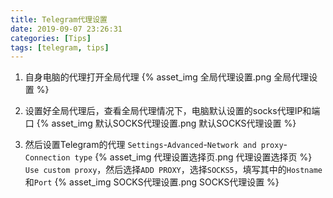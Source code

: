 ```yaml
---
title: Telegram代理设置
date: 2019-09-07 23:26:31
categories: [Tips]
tags: [telegram, tips]
---
```


1. 自身电脑的代理打开全局代理
{% asset_img 全局代理设置.png 全局代理设置 %}

  <!--more-->

2. 设置好全局代理后，查看全局代理情况下，电脑默认设置的socks代理IP和端口
{% asset_img 默认SOCKS代理设置.png 默认SOCKS代理设置 %}

3. 然后设置Telegram的代理
`Settings`-`Advanced`-`Network and proxy`-`Connection type`
{% asset_img 代理设置选择页.png 代理设置选择页 %}
`Use custom proxy`，然后选择`ADD PROXY`，选择`SOCKS5`，填写其中的`Hostname`和`Port`
{% asset_img SOCKS代理设置.png SOCKS代理设置 %}




